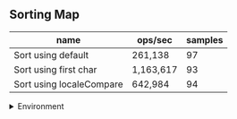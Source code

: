 ## Sorting Map

|name|ops/sec|samples|
|-|-|-|
|Sort using default|261,138|97|
|Sort using first char|1,163,617|93|
|Sort using localeCompare|642,984|94|


<details>
<summary>Environment</summary>

* __Machine:__ linux x64 | 4 vCPUs | 15.6GB Mem
* __Run:__ Sun Mar 10 2024 16:16:03 GMT+0000 (Coordinated Universal Time)
</details>

<!--
{"environment":{"platform":"linux","arch":"x64","cpus":4,"totalMemory":15.606491088867188},"benchmarks":[{"name":"Sort using default","opsSec":261138.25838124927,"samples":6},{"name":"Sort using first char","opsSec":1163617.329965478,"samples":5},{"name":"Sort using localeCompare","opsSec":642983.528009433,"samples":7}]}-->
